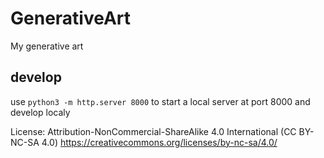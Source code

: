 # GenerativeArt

My generative art

## develop

use `python3 -m http.server 8000` to start a local server at port 8000 and develop localy

License:
Attribution-NonCommercial-ShareAlike 4.0 International (CC BY-NC-SA 4.0) https://creativecommons.org/licenses/by-nc-sa/4.0/
